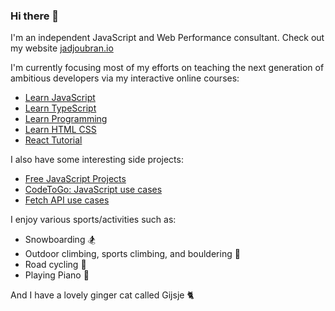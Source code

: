 ### Hi there 👋

I'm an independent JavaScript and Web Performance consultant. Check out my website [jadjoubran.io](https://jadjoubran.io)  

I'm currently focusing most of my efforts on teaching the next generation of ambitious developers via my interactive online courses:     

- [Learn JavaScript](https://learnjavascript.online/?utm_source=githubprofile)
- [Learn TypeScript](https://learntypescript.online/?utm_source=githubprofile)
- [Learn Programming](https://learnprogramming.online/?utm_source=githubprofile)
- [Learn HTML CSS](https://learnhtmlcss.online/?utm_source=githubprofile)
- [React Tutorial](https://react-tutorial.app/?utm_source=githubprofile)

I also have some interesting side projects:  
- [Free JavaScript Projects](https://learnjavascript.online/projects.html)
- [CodeToGo: JavaScript use cases](https://codetogo.io/)
- [Fetch API use cases](https://learnjavascript.online/topics/fetch.html)

I enjoy various sports/activities such as:  
- Snowboarding 🏂
- Outdoor climbing, sports climbing, and bouldering 🧗
- Road cycling 🚴
- Playing Piano 🎹

And I have a lovely ginger cat called Gijsje 🐈
